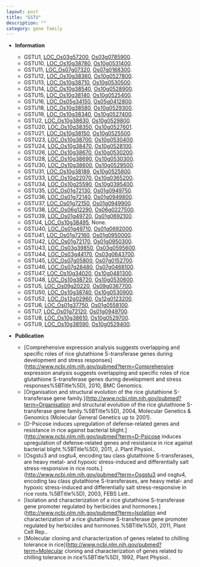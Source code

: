 ```yaml
---
layout: post
title: "GSTU"
description: ""
category: gene family
---
```


* **Information**  
    + GSTU1, [LOC_Os03g57200](http://rice.uga.edu/cgi-bin/ORF_infopage.cgi?orf=LOC_Os03g57200), [Os03g0785900](https://rapdb.dna.affrc.go.jp/locus/?name=Os03g0785900).
    + GSTU10, [LOC_Os10g38780](http://rice.uga.edu/cgi-bin/ORF_infopage.cgi?orf=LOC_Os10g38780), [Os10g0531400](https://rapdb.dna.affrc.go.jp/locus/?name=Os10g0531400).
    + GSTU11, [LOC_Os07g07320](http://rice.uga.edu/cgi-bin/ORF_infopage.cgi?orf=LOC_Os07g07320), [Os07g0168300](https://rapdb.dna.affrc.go.jp/locus/?name=Os07g0168300).
    + GSTU12, [LOC_Os10g38360](http://rice.uga.edu/cgi-bin/ORF_infopage.cgi?orf=LOC_Os10g38360), [Os10g0527800](https://rapdb.dna.affrc.go.jp/locus/?name=Os10g0527800).
    + GSTU13, [LOC_Os10g38710](http://rice.uga.edu/cgi-bin/ORF_infopage.cgi?orf=LOC_Os10g38710), [Os10g0530500](https://rapdb.dna.affrc.go.jp/locus/?name=Os10g0530500).
    + GSTU14, [LOC_Os10g38540](http://rice.uga.edu/cgi-bin/ORF_infopage.cgi?orf=LOC_Os10g38540), [Os10g0528900](https://rapdb.dna.affrc.go.jp/locus/?name=Os10g0528900).
    + GSTU15, [LOC_Os10g38140](http://rice.uga.edu/cgi-bin/ORF_infopage.cgi?orf=LOC_Os10g38140), [Os10g0525400](https://rapdb.dna.affrc.go.jp/locus/?name=Os10g0525400).
    + GSTU16, [LOC_Os05g34150](http://rice.uga.edu/cgi-bin/ORF_infopage.cgi?orf=LOC_Os05g34150), [Os05g0412800](https://rapdb.dna.affrc.go.jp/locus/?name=Os05g0412800).
    + GSTU18, [LOC_Os10g38580](http://rice.uga.edu/cgi-bin/ORF_infopage.cgi?orf=LOC_Os10g38580), [Os10g0529300](https://rapdb.dna.affrc.go.jp/locus/?name=Os10g0529300).
    + GSTU19, [LOC_Os10g38340](http://rice.uga.edu/cgi-bin/ORF_infopage.cgi?orf=LOC_Os10g38340), [Os10g0527400](https://rapdb.dna.affrc.go.jp/locus/?name=Os10g0527400).
    + GSTU2, [LOC_Os10g38630](http://rice.uga.edu/cgi-bin/ORF_infopage.cgi?orf=LOC_Os10g38630), [Os10g0529800](https://rapdb.dna.affrc.go.jp/locus/?name=Os10g0529800).
    + GSTU20, [LOC_Os10g38350](http://rice.uga.edu/cgi-bin/ORF_infopage.cgi?orf=LOC_Os10g38350), [Os10g0527601](https://rapdb.dna.affrc.go.jp/locus/?name=Os10g0527601).
    + GSTU21, [LOC_Os10g38150](http://rice.uga.edu/cgi-bin/ORF_infopage.cgi?orf=LOC_Os10g38150), [Os10g0525500](https://rapdb.dna.affrc.go.jp/locus/?name=Os10g0525500).
    + GSTU23, [LOC_Os10g38700](http://rice.uga.edu/cgi-bin/ORF_infopage.cgi?orf=LOC_Os10g38700), [Os10g0530400](https://rapdb.dna.affrc.go.jp/locus/?name=Os10g0530400).
    + GSTU24, [LOC_Os10g38470](http://rice.uga.edu/cgi-bin/ORF_infopage.cgi?orf=LOC_Os10g38470), [Os10g0528100](https://rapdb.dna.affrc.go.jp/locus/?name=Os10g0528100).
    + GSTU26, [LOC_Os10g38670](http://rice.uga.edu/cgi-bin/ORF_infopage.cgi?orf=LOC_Os10g38670), [Os10g0530200](https://rapdb.dna.affrc.go.jp/locus/?name=Os10g0530200).
    + GSTU28, [LOC_Os10g38690](http://rice.uga.edu/cgi-bin/ORF_infopage.cgi?orf=LOC_Os10g38690), [Os10g0530300](https://rapdb.dna.affrc.go.jp/locus/?name=Os10g0530300).
    + GSTU30, [LOC_Os10g38600](http://rice.uga.edu/cgi-bin/ORF_infopage.cgi?orf=LOC_Os10g38600), [Os10g0529500](https://rapdb.dna.affrc.go.jp/locus/?name=Os10g0529500).
    + GSTU31, [LOC_Os10g38189](http://rice.uga.edu/cgi-bin/ORF_infopage.cgi?orf=LOC_Os10g38189), [Os10g0525800](https://rapdb.dna.affrc.go.jp/locus/?name=Os10g0525800).
    + GSTU33, [LOC_Os10g22070](http://rice.uga.edu/cgi-bin/ORF_infopage.cgi?orf=LOC_Os10g22070), [Os10g0365200](https://rapdb.dna.affrc.go.jp/locus/?name=Os10g0365200).
    + GSTU34, [LOC_Os10g25590](http://rice.uga.edu/cgi-bin/ORF_infopage.cgi?orf=LOC_Os10g25590), [Os10g0395400](https://rapdb.dna.affrc.go.jp/locus/?name=Os10g0395400).
    + GSTU35, [LOC_Os01g72130](http://rice.uga.edu/cgi-bin/ORF_infopage.cgi?orf=LOC_Os01g72130), [Os01g0949750](https://rapdb.dna.affrc.go.jp/locus/?name=Os01g0949750).
    + GSTU36, [LOC_Os01g72140](http://rice.uga.edu/cgi-bin/ORF_infopage.cgi?orf=LOC_Os01g72140), [Os01g0949800](https://rapdb.dna.affrc.go.jp/locus/?name=Os01g0949800).
    + GSTU37, [LOC_Os01g72150](http://rice.uga.edu/cgi-bin/ORF_infopage.cgi?orf=LOC_Os01g72150), [Os01g0949900](https://rapdb.dna.affrc.go.jp/locus/?name=Os01g0949900).
    + GSTU38, [LOC_Os06g12290](http://rice.uga.edu/cgi-bin/ORF_infopage.cgi?orf=LOC_Os06g12290), [Os06g0227500](https://rapdb.dna.affrc.go.jp/locus/?name=Os06g0227500).
    + GSTU39, [LOC_Os01g49720](http://rice.uga.edu/cgi-bin/ORF_infopage.cgi?orf=LOC_Os01g49720), [Os01g0692100](https://rapdb.dna.affrc.go.jp/locus/?name=Os01g0692100).
    + GSTU4, [LOC_Os10g38495](http://rice.uga.edu/cgi-bin/ORF_infopage.cgi?orf=LOC_Os10g38495), None.
    + GSTU40, [LOC_Os01g49710](http://rice.uga.edu/cgi-bin/ORF_infopage.cgi?orf=LOC_Os01g49710), [Os01g0692000](https://rapdb.dna.affrc.go.jp/locus/?name=Os01g0692000).
    + GSTU41, [LOC_Os01g72160](http://rice.uga.edu/cgi-bin/ORF_infopage.cgi?orf=LOC_Os01g72160), [Os01g0950000](https://rapdb.dna.affrc.go.jp/locus/?name=Os01g0950000).
    + GSTU42, [LOC_Os01g72170](http://rice.uga.edu/cgi-bin/ORF_infopage.cgi?orf=LOC_Os01g72170), [Os01g0950300](https://rapdb.dna.affrc.go.jp/locus/?name=Os01g0950300).
    + GSTU43, [LOC_Os03g39850](http://rice.uga.edu/cgi-bin/ORF_infopage.cgi?orf=LOC_Os03g39850), [Os03g0595600](https://rapdb.dna.affrc.go.jp/locus/?name=Os03g0595600).
    + GSTU44, [LOC_Os03g44170](http://rice.uga.edu/cgi-bin/ORF_infopage.cgi?orf=LOC_Os03g44170), [Os03g0643700](https://rapdb.dna.affrc.go.jp/locus/?name=Os03g0643700).
    + GSTU45, [LOC_Os07g05800](http://rice.uga.edu/cgi-bin/ORF_infopage.cgi?orf=LOC_Os07g05800), [Os07g0152700](https://rapdb.dna.affrc.go.jp/locus/?name=Os07g0152700).
    + GSTU46, [LOC_Os07g28480](http://rice.uga.edu/cgi-bin/ORF_infopage.cgi?orf=LOC_Os07g28480), [Os07g0468100](https://rapdb.dna.affrc.go.jp/locus/?name=Os07g0468100).
    + GSTU47, [LOC_Os10g34020](http://rice.uga.edu/cgi-bin/ORF_infopage.cgi?orf=LOC_Os10g34020), [Os10g0481300](https://rapdb.dna.affrc.go.jp/locus/?name=Os10g0481300).
    + GSTU48, [LOC_Os10g38720](http://rice.uga.edu/cgi-bin/ORF_infopage.cgi?orf=LOC_Os10g38720), [Os10g0530600](https://rapdb.dna.affrc.go.jp/locus/?name=Os10g0530600).
    + GSTU5, [LOC_Os09g20220](http://rice.uga.edu/cgi-bin/ORF_infopage.cgi?orf=LOC_Os09g20220), [Os09g0367700](https://rapdb.dna.affrc.go.jp/locus/?name=Os09g0367700).
    + GSTU50, [LOC_Os10g38740](http://rice.uga.edu/cgi-bin/ORF_infopage.cgi?orf=LOC_Os10g38740), [Os10g0530900](https://rapdb.dna.affrc.go.jp/locus/?name=Os10g0530900).
    + GSTU52, [LOC_Os12g02960](http://rice.uga.edu/cgi-bin/ORF_infopage.cgi?orf=LOC_Os12g02960), [Os12g0123200](https://rapdb.dna.affrc.go.jp/locus/?name=Os12g0123200).
    + GSTU6, [LOC_Os01g37750](http://rice.uga.edu/cgi-bin/ORF_infopage.cgi?orf=LOC_Os01g37750), [Os01g0558100](https://rapdb.dna.affrc.go.jp/locus/?name=Os01g0558100).
    + GSTU7, [LOC_Os01g72120](http://rice.uga.edu/cgi-bin/ORF_infopage.cgi?orf=LOC_Os01g72120), [Os01g0949700](https://rapdb.dna.affrc.go.jp/locus/?name=Os01g0949700).
    + GSTU8, [LOC_Os10g38610](http://rice.uga.edu/cgi-bin/ORF_infopage.cgi?orf=LOC_Os10g38610), [Os10g0529700](https://rapdb.dna.affrc.go.jp/locus/?name=Os10g0529700).
    + GSTU9, [LOC_Os10g38590](http://rice.uga.edu/cgi-bin/ORF_infopage.cgi?orf=LOC_Os10g38590), [Os10g0529400](https://rapdb.dna.affrc.go.jp/locus/?name=Os10g0529400).

* **Publication**  
    + [Comprehensive expression analysis suggests overlapping and specific roles of rice glutathione S-transferase genes during development and stress responses](http://www.ncbi.nlm.nih.gov/pubmed?term=Comprehensive expression analysis suggests overlapping and specific roles of rice glutathione S-transferase genes during development and stress responses%5BTitle%5D), 2010, BMC Genomics.
    + [Organisation and structural evolution of the rice glutathione S-transferase gene family.](http://www.ncbi.nlm.nih.gov/pubmed?term=Organisation and structural evolution of the rice glutathione S-transferase gene family.%5BTitle%5D), 2004, Molecular Genetics & Genomics (Molecular General Genetics up to 2001).
    + [D-Psicose induces upregulation of defense-related genes and resistance in rice against bacterial blight.](http://www.ncbi.nlm.nih.gov/pubmed?term=D-Psicose induces upregulation of defense-related genes and resistance in rice against bacterial blight.%5BTitle%5D), 2011, J. Plant Physiol..
    + [Osgstu3 and osgtu4, encoding tau class glutathione S-transferases, are heavy metal- and hypoxic stress-induced and differentially salt stress-responsive in rice roots.](http://www.ncbi.nlm.nih.gov/pubmed?term=Osgstu3 and osgtu4, encoding tau class glutathione S-transferases, are heavy metal- and hypoxic stress-induced and differentially salt stress-responsive in rice roots.%5BTitle%5D), 2003, FEBS Lett..
    + [Isolation and characterization of a rice glutathione S-transferase gene promoter regulated by herbicides and hormones.](http://www.ncbi.nlm.nih.gov/pubmed?term=Isolation and characterization of a rice glutathione S-transferase gene promoter regulated by herbicides and hormones.%5BTitle%5D), 2011, Plant Cell Rep..
    + [Molecular cloning and characterization of genes related to chilling tolerance in rice](http://www.ncbi.nlm.nih.gov/pubmed?term=Molecular cloning and characterization of genes related to chilling tolerance in rice%5BTitle%5D), 1992, Plant Physiol..


